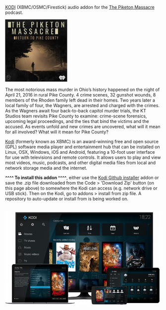 <a href="https://kodi.tv">KODI<a> (XBMC/OSMC/Firestick) audio addon for the <a href="https://feeds.megaphone.fm/HSW8286374095">The Piketon Massacre</a> podcast.<br>

<img src="https://github.com/leopheard/thepiketonmassacre/blob/master/resources/media/icon.jpg?raw=true" width="200" height="200" alt="The Piketon Massacre"><br>

The most notorious mass murder in Ohio’s history happened on the night of April 21, 2016 in rural Pike County. 4 crime scenes, 32 gunshot wounds, 8 members of the Rhoden family left dead in their homes. Two years later a local family of four, the Wagners, are arrested and charged with the crimes. As the Wagners await four back-to-back capitol murder trials, the KT Studios team revisits Pike County to examine: crime-scene forensics, upcoming legal proceedings, and the ties that bind the victims and the accused. As events unfold and new crimes are uncovered, what will it mean for all involved? What will it mean for Pike County?<br>

<a href="https://www.kodi.tv">Kodi</a> (formerly known as XBMC) is an award-winning free and open source (GPL) software media player and entertainment hub that can be installed on Linux, OSX, Windows, iOS and Android, featuring a 10-foot user interface for use with televisions and remote controls. It allows users to play and view most videos, music, podcasts, and other digital media files from local and network storage media and the internet.<br>

<b>^^^^ To install this addon ^^^^</b>, either use the <a href="https://www.tvaddons.co/github-browser-kodi/">Kodi Github installer</a> addon or save the .zip file downloaded from the Code > 'Download Zip' button (on this page above) to somewhere the Kodi can access (e.g. network drive or USB stick). Then on the Kodi, go to addons > install from zip file. A repository to auto-update or install from is being worked on.<br>

<br><a href="https://www.kodi.tv"><img src="https://github.com/leopheard/Audio-Podcasts/blob/master/resources/media/about--devices.jpg?raw=true">
